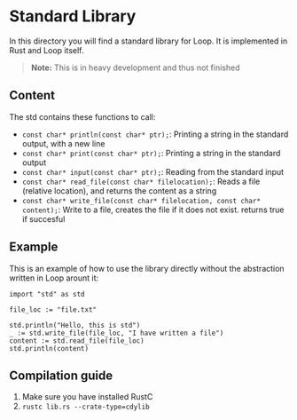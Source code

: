 # Standard Library

In this directory you will find a standard library for Loop. It is implemented in Rust and Loop itself.

> **Note:** This is in heavy development and thus not finished

## Content

The std contains these functions to call:
- `const char* println(const char* ptr);`: Printing a string in the standard output, with a new line
- `const char* print(const char* ptr);`: Printing a string in the standard output
- `const char* input(const char* ptr);`: Reading from the standard input
- `const char* read_file(const char* filelocation);`: Reads a file (relative location), and returns the content as a string
- `const char* write_file(const char* filelocation, const char* content);`: Write to a file, creates the file if it does not exist. returns true if succesful

## Example

This is an example of how to use the library directly without the abstraction written in Loop arount it:

```
import "std" as std

file_loc := "file.txt"

std.println("Hello, this is std")
_ := std.write_file(file_loc, "I have written a file")
content := std.read_file(file_loc)
std.println(content)
```

## Compilation guide 

1. Make sure you have installed RustC
2. `rustc lib.rs --crate-type=cdylib`